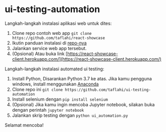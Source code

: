 # ui-testing-automation

Langkah-langkah instalasi aplikasi web untuk dites:
1. Clone repo contoh web app `git clone https://github.com/taflahi/react-showcase`
2. Ikutin panduan instalasi di [repo-nya](https://github.com/taflahi/react-showcase)
3. Jalankan service web app tersebut.
4. (Opsional) Atau buka link [https://react-showcase-client.herokuapp.com/](https://react-showcase-client.herokuapp.com/)

Langkah-langkah instalasi automated ui testing:
1. Install Python, Disarankan Python 3.7 ke atas. Jika kamu pengguna windows, install menggunakan [Anaconda](https://www.anaconda.com/)
2. Clone repo ini `git clone https://github.com/taflahi/ui-testing-automation` 
3. Install selenium dengan `pip install selenium`
4. (Opsional) Jika kamu ingin mencoba Jupyter notebook, silakan buka dengan perintah `jupyter notebook`
5. Jalankan skrip testing dengan `python ui_automation.py`

Selamat mencoba!
